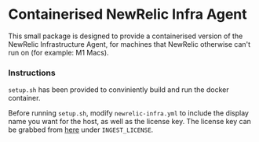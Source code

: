 # Containerised NewRelic Infra Agent

This small package is designed to provide a containerised version of the NewRelic Infrastructure Agent, for machines that NewRelic otherwise can't run on (for example: M1 Macs).

### Instructions
`setup.sh` has been provided to conviniently build and run the docker container.

Before running `setup.sh`, modify `newrelic-infra.yml` to include the display name you want for the host, as well as the license key. The license key can be grabbed from [here](https://one.newrelic.com/api-keys) under `INGEST_LICENSE`.
